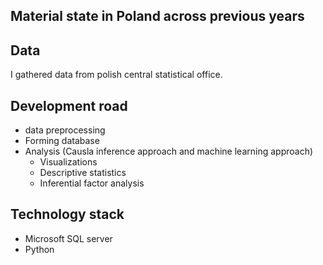 ## Material state in Poland across previous years

## Data

I gathered data from polish central statistical office.

## Development road

- data preprocessing
- Forming database
- Analysis (Causla inference approach and machine learning approach)
  - Visualizations
  - Descriptive statistics
  - Inferential factor analysis

## Technology stack

- Microsoft SQL server
- Python
